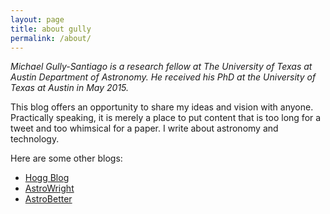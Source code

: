 ```yaml
---
layout: page
title: about gully
permalink: /about/
---
```


_Michael Gully-Santiago is a research fellow at The University of Texas at Austin Department of Astronomy. He received his PhD at the University of Texas at Austin in May 2015._

This blog offers an opportunity to share my ideas and vision with anyone. Practically speaking, it is merely a place to put content that is too long for a tweet and too whimsical for a paper. I write about astronomy and technology.

Here are some other blogs:

- [Hogg Blog](http://hoggresearch.blogspot.com/)
- [AstroWright](http://sites.psu.edu/astrowright/)
- [AstroBetter](http://www.astrobetter.com/)
